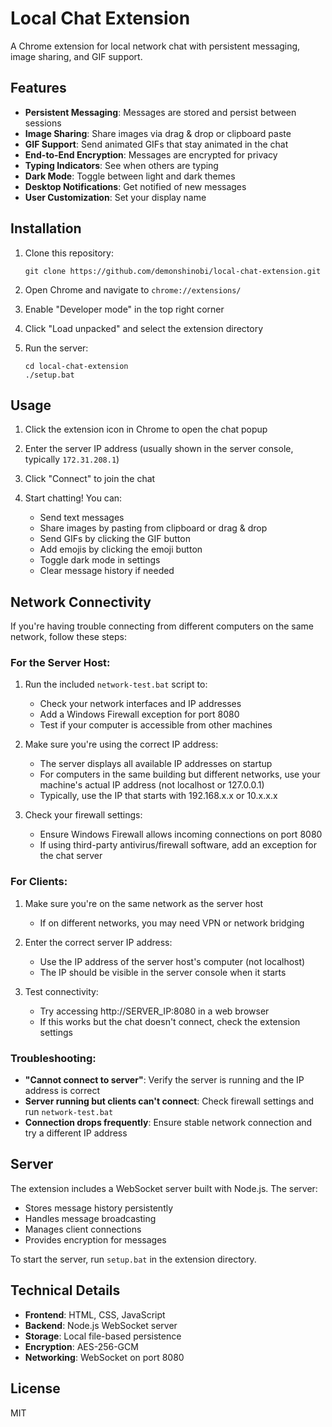 # Local Chat Extension

A Chrome extension for local network chat with persistent messaging, image sharing, and GIF support.

## Features

- **Persistent Messaging**: Messages are stored and persist between sessions
- **Image Sharing**: Share images via drag & drop or clipboard paste
- **GIF Support**: Send animated GIFs that stay animated in the chat
- **End-to-End Encryption**: Messages are encrypted for privacy
- **Typing Indicators**: See when others are typing
- **Dark Mode**: Toggle between light and dark themes
- **Desktop Notifications**: Get notified of new messages
- **User Customization**: Set your display name

## Installation

1. Clone this repository:
   ```
   git clone https://github.com/demonshinobi/local-chat-extension.git
   ```

2. Open Chrome and navigate to `chrome://extensions/`

3. Enable "Developer mode" in the top right corner

4. Click "Load unpacked" and select the extension directory

5. Run the server:
   ```
   cd local-chat-extension
   ./setup.bat
   ```

## Usage

1. Click the extension icon in Chrome to open the chat popup

2. Enter the server IP address (usually shown in the server console, typically `172.31.208.1`)

3. Click "Connect" to join the chat

4. Start chatting! You can:
   - Send text messages
   - Share images by pasting from clipboard or drag & drop
   - Send GIFs by clicking the GIF button
   - Add emojis by clicking the emoji button
   - Toggle dark mode in settings
   - Clear message history if needed

## Network Connectivity

If you're having trouble connecting from different computers on the same network, follow these steps:

### For the Server Host:

1. Run the included `network-test.bat` script to:
   - Check your network interfaces and IP addresses
   - Add a Windows Firewall exception for port 8080
   - Test if your computer is accessible from other machines

2. Make sure you're using the correct IP address:
   - The server displays all available IP addresses on startup
   - For computers in the same building but different networks, use your machine's actual IP address (not localhost or 127.0.0.1)
   - Typically, use the IP that starts with 192.168.x.x or 10.x.x.x

3. Check your firewall settings:
   - Ensure Windows Firewall allows incoming connections on port 8080
   - If using third-party antivirus/firewall software, add an exception for the chat server

### For Clients:

1. Make sure you're on the same network as the server host
   - If on different networks, you may need VPN or network bridging

2. Enter the correct server IP address:
   - Use the IP address of the server host's computer (not localhost)
   - The IP should be visible in the server console when it starts

3. Test connectivity:
   - Try accessing http://SERVER_IP:8080 in a web browser
   - If this works but the chat doesn't connect, check the extension settings

### Troubleshooting:

- **"Cannot connect to server"**: Verify the server is running and the IP address is correct
- **Server running but clients can't connect**: Check firewall settings and run `network-test.bat`
- **Connection drops frequently**: Ensure stable network connection and try a different IP address

## Server

The extension includes a WebSocket server built with Node.js. The server:

- Stores message history persistently
- Handles message broadcasting
- Manages client connections
- Provides encryption for messages

To start the server, run `setup.bat` in the extension directory.

## Technical Details

- **Frontend**: HTML, CSS, JavaScript
- **Backend**: Node.js WebSocket server
- **Storage**: Local file-based persistence
- **Encryption**: AES-256-GCM
- **Networking**: WebSocket on port 8080

## License

MIT
